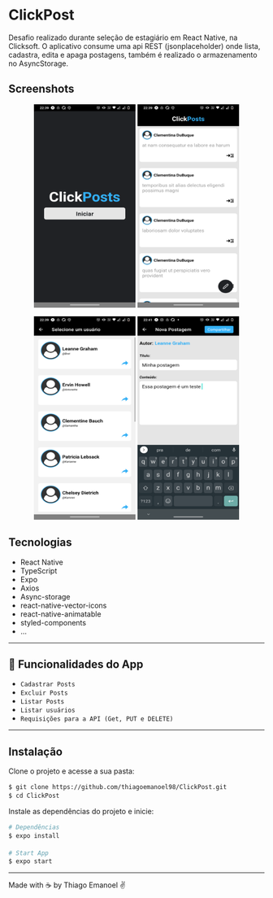# ClickPost


Desafio realizado durante seleção de estagiário em React Native, na Clicksoft. O aplicativo consume uma api REST (jsonplaceholder) onde lista, cadastra, edita e apaga postagens, também é realizado o armazenamento no AsyncStorage.

## Screenshots

<p align="center">
    <img width = "200" height= "400" src = "src/assets/to_readme/print1.png">
    <img width = "200" height= "400" src = "src/assets/to_readme/print2.png">
</p>

<p align="center">
    <img width = "200" height= "400" src = "src/assets/to_readme/print3.png">
    <img width = "200" height= "400" src = "src/assets/to_readme/print4.png">
</p>

## Tecnologias
- React Native 
- TypeScript
- Expo
- Axios
- Async-storage
- react-native-vector-icons
- react-native-animatable
- styled-components
- ...
___

## :hammer: Funcionalidades do App

- `Cadastrar Posts`
- `Excluir Posts`
- `Listar Posts`
- `Listar usuários`
- `Requisições para a API (Get, PUT e DELETE)`

___

## Instalação

Clone o projeto e acesse a sua pasta: 

```sh
$ git clone https://github.com/thiagoemanoel98/ClickPost.git
$ cd ClickPost
```

Instale as dependências do projeto e inicie:

```sh
# Dependências
$ expo install 

# Start App
$ expo start

```
___

Made with :coffee: by Thiago Emanoel :v:
